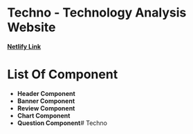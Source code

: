 # **Techno - Technology Analysis Website**

**[Netlify Link](https://edumereact.netlify.app/)**

# List Of Component

- **Header Component**
- **Banner Component**
- **Review Component**
- **Chart Component**
- **Question Component**#   T e c h n o  
 